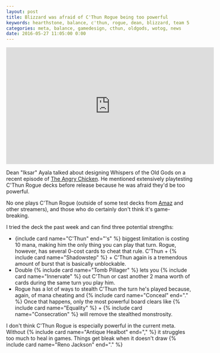 ```yaml
---
layout: post
title: Blizzard was afraid of C'Thun Rogue being too powerful
keywords: hearthstone, balance, c'thun, rogue, dean, blizzard, team 5
categories: meta, balance, gamedesign, cthun, oldgods, wotog, news
date: 2016-05-27 11:05:00 0:00
---
```


<iframe width="560" height="315" src="https://www.youtube.com/embed/O3C4njg--7E" frameborder="0" allowfullscreen></iframe>

Dean "Iksar" Ayala talked about designing Whispers of the Old Gods on a recent episode of [The Angry Chicken](https://www.youtube.com/watch?v=O3C4njg--7E). He mentioned extensively playtesting C'Thun Rogue decks before release because he was afraid they'd be too powerful.

No one plays C'Thun Rogue (outside of some test decks from [Amaz](http://www.hearthstonetopdecks.com/decks/amazs-reno-cthun-rogue-standard-may-2016/) and other streamers), and those who do certainly don't think it's game-breaking. 

I tried the deck the past week and can find three potential strengths:

* {include card name="C'Thun" end="'s" %} biggest limitation is costing 10 mana, making him the only thing you can play that turn. Rogue, however, has several 0-cost cards to cheat that rule. C'Thun + {% include card name="Shadowstep" %} + C'Thun again is a tremendous amount of burst that is basically unblockable.
* Double {% include card name="Tomb Pillager" %} lets you {% include card name="Innervate" %} out C'Thun or cast another 2 mana worth of cards during the same turn you play him. 
* Rogue has a lot of ways to stealth C'Thun the turn he's played because, again, of mana cheating and {% include card name="Conceal" end="." %} Once that happens, only the most powerful board clears like {% include card name="Equality" %} + {% include card name="Consecration" %} will remove the stealthed monstrosity. 

I don't think C'Thun Rogue is especially powerful in the current meta. Without {% include card name="Antique Healbot" end="," %} it struggles too much to heal in games. Things get bleak when it doesn't draw {% include card name="Reno Jackson" end="." %}